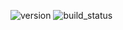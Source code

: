 ![version](https://img.shields.io/npm/v/@darkbyte/ts-sagas?style=flat-square) ![build_status](https://img.shields.io/circleci/build/github/aseprano/ts-sagas?style=flat-square)
